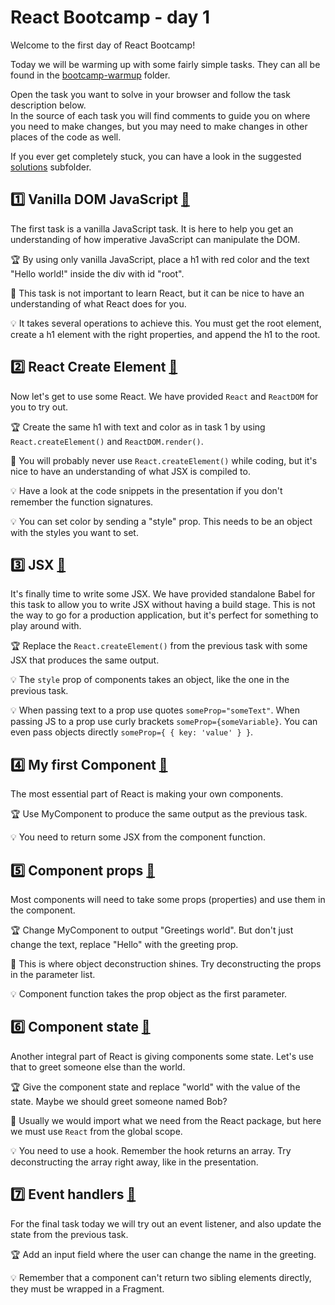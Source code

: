 # React Bootcamp - day 1

Welcome to the first day of React Bootcamp!

Today we will be warming up with some fairly simple tasks. They can all be found in the [bootcamp-warmup](./bootcamp-warmup) folder.

Open the task you want to solve in your browser and follow the task description below.\
In the source of each task you will find comments to guide you on where you need to make changes, but you may need to make changes in other places of the code as well.

If you ever get completely stuck, you can have a look in the suggested [solutions](./bootcamp-warmup/solutions) subfolder.

## :one: Vanilla DOM JavaScript [:link:](./bootcamp-warmup/01-vanilla-dom-javascript.html)

The first task is a vanilla JavaScript task. It is here to help you get an understanding of how imperative JavaScript can manipulate the DOM.

:trophy: By using only vanilla JavaScript, place a h1 with red color and the text "Hello world!" inside the div with id "root".

:memo: This task is not important to learn React, but it can be nice to have an understanding of what React does for you.

:bulb: It takes several operations to achieve this. You must get the root element, create a h1 element with the right properties, and append the h1 to the root.

## :two: React Create Element [:link:](./bootcamp-warmup/02-react-create-element.html)

Now let's get to use some React. We have provided `React` and `ReactDOM` for you to try out.

:trophy: Create the same h1 with text and color as in task 1 by using `React.createElement()` and `ReactDOM.render()`.

:memo: You will probably never use `React.createElement()` while coding, but it's nice to have an understanding of what JSX is compiled to.

:bulb: Have a look at the code snippets in the presentation if you don't remember the function signatures.

:bulb: You can set color by sending a "style" prop. This needs to be an object with the styles you want to set.

## :three: JSX [:link:](./bootcamp-warmup/03-jsx.html)

It's finally time to write some JSX. We have provided standalone Babel for this task to allow you to write JSX without having a build stage. This is not the way to go for a production application, but it's perfect for something to play around with.

:trophy: Replace the `React.createElement()` from the previous task with some JSX that produces the same output.

:bulb: The `style` prop of components takes an object, like the one in the previous task.

:bulb: When passing text to a prop use quotes `someProp="someText"`. When passing JS to a prop use curly brackets `someProp={someVariable}`. You can even pass objects directly `someProp={ { key: 'value' } }`.

## :four: My first Component [:link:](./bootcamp-warmup/04-my-first-component.html)

The most essential part of React is making your own components.

:trophy: Use MyComponent to produce the same output as the previous task.

:bulb: You need to return some JSX from the component function.

## :five: Component props [:link:](./bootcamp-warmup/05-component-props.html)

Most components will need to take some props (properties) and use them in the component.

:trophy: Change MyComponent to output "Greetings world". But don't just change the text, replace "Hello" with the greeting prop.

:memo: This is where object deconstruction shines. Try deconstructing the props in the parameter list.

:bulb: Component function takes the prop object as the first parameter.

## :six: Component state [:link:](./bootcamp-warmup/06-component-state.html)

Another integral part of React is giving components some state. Let's use that to greet someone else than the world.

:trophy: Give the component state and replace "world" with the value of the state. Maybe we should greet someone named Bob?

:memo: Usually we would import what we need from the React package, but here we must use `React` from the global scope.

:bulb: You need to use a hook. Remember the hook returns an array. Try deconstructing the array right away, like in the presentation.

## :seven: Event handlers [:link:](./bootcamp-warmup/07-event-handlers.html)

For the final task today we will try out an event listener, and also update the state from the previous task.

:trophy: Add an input field where the user can change the name in the greeting.

:bulb: Remember that a component can't return two sibling elements directly, they must be wrapped in a Fragment.